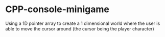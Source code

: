 # CPP-console-minigame
Using a 1D pointer array to create a 1 dimensional world where the user is able to move the cursor around (the cursor being the player character)
